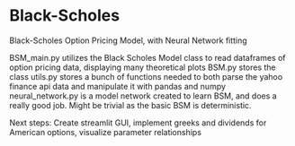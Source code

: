 # Black-Scholes
Black-Scholes Option Pricing Model, with Neural Network fitting

BSM_main.py utilizes the Black Scholes Model class to read dataframes of option pricing data, displaying many theoretical plots
BSM.py stores the class
utils.py stores a bunch of functions needed to both parse the yahoo finance api data and manipulate it with pandas and numpy
neural_network.py is a model network created to learn BSM, and does a really good job. Might be trivial as the basic BSM is deterministic.

Next steps:
Create streamlit GUI, implement greeks and dividends for American options, visualize parameter relationships
